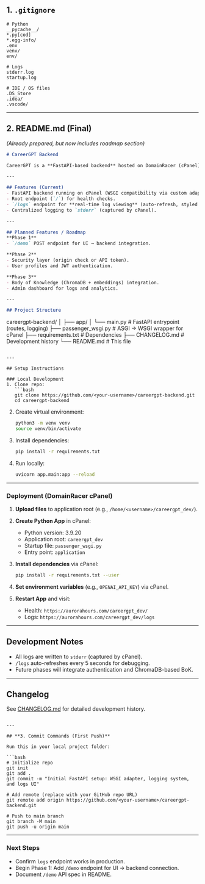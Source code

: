
## **1. `.gitignore`**

```gitignore
# Python
__pycache__/
*.py[cod]
*.egg-info/
.env
venv/
env/

# Logs
stderr.log
startup.log

# IDE / OS files
.DS_Store
.idea/
.vscode/
```

---

## **2. README.md (Final)**

*(Already prepared, but now includes roadmap section)*

```markdown
# CareerGPT Backend

CareerGPT is a **FastAPI-based backend** hosted on DomainRacer (cPanel). It powers the CareerGPT UI by analyzing job titles with OpenAI and is structured for future growth (security, profiles, and body of knowledge).

---

## Features (Current)
- FastAPI backend running on cPanel (WSGI compatibility via custom adapter).
- Root endpoint (`/`) for health checks.
- `/logs` endpoint for **real-time log viewing** (auto-refresh, styled terminal view).
- Centralized logging to `stderr` (captured by cPanel).

---

## Planned Features / Roadmap
**Phase 1**  
- `/demo` POST endpoint for UI → backend integration.

**Phase 2**  
- Security layer (origin check or API token).  
- User profiles and JWT authentication.

**Phase 3**  
- Body of Knowledge (ChromaDB + embeddings) integration.  
- Admin dashboard for logs and analytics.

---

## Project Structure
```

careergpt-backend/
│
├── app/
│   └── main.py          # FastAPI entrypoint (routes, logging)
├── passenger\_wsgi.py    # ASGI → WSGI wrapper for cPanel
├── requirements.txt     # Dependencies
├── CHANGELOG.md         # Development history
└── README.md            # This file

````

---

## Setup Instructions

### Local Development
1. Clone repo:
   ```bash
   git clone https://github.com/<your-username>/careergpt-backend.git
   cd careergpt-backend
````

2. Create virtual environment:

   ```bash
   python3 -m venv venv
   source venv/bin/activate
   ```
3. Install dependencies:

   ```bash
   pip install -r requirements.txt
   ```
4. Run locally:

   ```bash
   uvicorn app.main:app --reload
   ```

---

### Deployment (DomainRacer cPanel)

1. **Upload files** to application root (e.g., `/home/<username>/careergpt_dev/`).
2. **Create Python App** in cPanel:

   * Python version: 3.9.20
   * Application root: `careergpt_dev`
   * Startup file: `passenger_wsgi.py`
   * Entry point: `application`
3. **Install dependencies** via cPanel:

   ```bash
   pip install -r requirements.txt --user
   ```
4. **Set environment variables** (e.g., `OPENAI_API_KEY`) via cPanel.
5. **Restart App** and visit:

   * Health: `https://aurorahours.com/careergpt_dev/`
   * Logs: `https://aurorahours.com/careergpt_dev/logs`

---

## Development Notes

* All logs are written to `stderr` (captured by cPanel).
* `/logs` auto-refreshes every 5 seconds for debugging.
* Future phases will integrate authentication and ChromaDB-based BoK.

---

## Changelog

See [CHANGELOG.md](./CHANGELOG.md) for detailed development history.

````

---

## **3. Commit Commands (First Push)**

Run this in your local project folder:

```bash
# Initialize repo
git init
git add .
git commit -m "Initial FastAPI setup: WSGI adapter, logging system, and logs UI"

# Add remote (replace with your GitHub repo URL)
git remote add origin https://github.com/<your-username>/careergpt-backend.git

# Push to main branch
git branch -M main
git push -u origin main
````

---

### **Next Steps**

* Confirm `logs` endpoint works in production.
* Begin Phase 1: Add `/demo` endpoint for UI → backend connection.
* Document `/demo` API spec in README.
